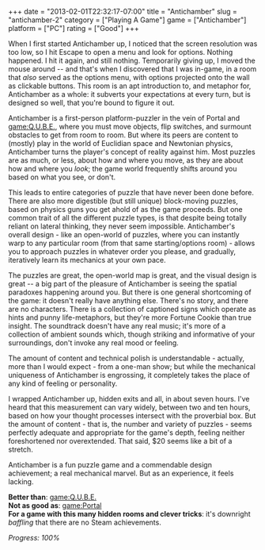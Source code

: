 +++
date = "2013-02-01T22:32:17-07:00"
title = "Antichamber"
slug = "antichamber-2"
category = ["Playing A Game"]
game = ["Antichamber"]
platform = ["PC"]
rating = ["Good"]
+++

When I first started Antichamber up, I noticed that the screen resolution was too low, so I hit Escape to open a menu and look for options.  Nothing happened.  I hit it again, and still nothing.  Temporarily giving up, I moved the mouse around -- and that's when I discovered that I was in-game, in a room that <i>also</i> served as the options menu, with options projected onto the wall as clickable buttons.  This room is an apt introduction to, and metaphor for, Antichamber as a whole: it subverts your expectations at every turn, but is designed so well, that you're bound to figure it out.

Antichamber is a first-person platform-puzzler in the vein of Portal and <game:Q.U.B.E.>, where you must move objects, flip switches, and surmount obstacles to get from room to room.  But where its peers are content to (mostly) play in the world of Euclidian space and Newtonian physics, Antichamber turns the player's concept of reality against him.  Most puzzles are as much, or less, about how and where you move, as they are about how and where you <i>look</i>; the game world frequently shifts around you based on what you see, or don't.

This leads to entire categories of puzzle that have never been done before.  There are also more digestible (but still unique) block-moving puzzles, based on physics guns you get ahold of as the game proceeds.  But one common trait of all the different puzzle types, is that despite being totally reliant on lateral thinking, they never seem impossible.  Antichamber's overall design - like an open-world of puzzles, where you can instantly warp to any particular room (from that same starting/options room) - allows you to approach puzzles in whatever order you please, and gradually, iteratively learn its mechanics at your own pace.

The puzzles are great, the open-world map is great, and the visual design is great -- a big part of the pleasure of Antichamber is seeing the spatial paradoxes happening around you.  But there is one general shortcoming of the game: it doesn't really have anything else.  There's no story, and there are no characters.  There is a collection of captioned signs which operate as hints and punny life-metaphors, but they're more Fortune Cookie than true insight.  The soundtrack doesn't have any real music; it's more of a collection of ambient sounds which, though striking and informative of your surroundings, don't invoke any real mood or feeling.

The amount of content and technical polish is understandable - actually, more than I would expect - from a one-man show; but while the mechanical uniqueness of Antichamber is engrossing, it completely takes the place of any kind of feeling or personality.

I wrapped Antichamber up, hidden exits and all, in about seven hours.  I've heard that this measurement can vary widely, between two and ten hours, based on how your thought processes intersect with the proverbial box.  But the amount of content - that is, the number and variety of puzzles - seems perfectly adequate and appropriate for the game's depth, feeling neither foreshortened nor overextended.  That said, $20 seems like a bit of a stretch.

Antichamber is a fun puzzle game and a commendable design achievement; a real mechanical marvel.  But as an experience, it feels lacking.

<b>Better than</b>: <game:Q.U.B.E.>  
<b>Not as good as</b>: <game:Portal>  
<b>For a game with this many hidden rooms and clever tricks</b>: it's downright <i>baffling</i> that there are no Steam achievements.

<i>Progress: 100%</i>